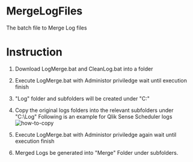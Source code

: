 # MergeLogFiles
The batch file to Merge Log files

# Instruction
1. Download LogMerge.bat and CleanLog.bat into a folder
2. Execute LogMerge.bat with Administor priviledge wait until execution finish
3. "Log" folder and subfolders will be created under "C:\"
4. Copy the original logs folders into the relevant subfolders under "C:\Log"
Following is an example for Qlik Sense Scheduler logs
![how-to-copy](https://user-images.githubusercontent.com/46386743/53210380-b10ba900-3691-11e9-8719-0ccbb1ffa51a.gif)

5. Execute LogMerge.bat with Administor priviledge again wait until execution finish
6. Merged Logs be generated into "Merge" Folder under subfolders.
